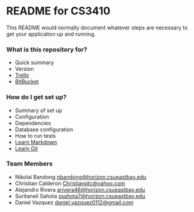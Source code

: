 # README for CS3410 #
This README would normally document whatever steps are necessary to get your application up and running.

### What is this repository for? ###

* Quick summary
* Version
* [Trello](https://trello.com/b/R187VRYt/cs4310)
* [BitBucket](https://bitbucket.org/SemperFiFL/cs4310)


### How do I get set up? ###

* Summary of set up
* Configuration
* Dependencies
* Database configuration
* How to run tests
* [Learn Markdown](https://bitbucket.org/tutorials/markdowndemo)
* [Learn Git](https://product.hubspot.com/blog/git-and-github-tutorial-for-beginners)


### Team Members ###

* Nikolai Bandong
      nbandong@horizon.csueastbay.edu
* Christian Calderon
      Christianqtc@yahoo.com
* Alejandro Rivera
      arivera46@horizon.csueastbay.edu
* Suritaneil Sahota
      ssahota7@horizon.csueastbay.edu
* Daniel Vazquez
      daniel.vazquez0112@gmail.com
